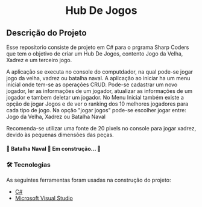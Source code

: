 <h1 align="center">Hub De Jogos</h1>

## Descrição do Projeto

<p align="left">Esse repositorio consiste de projeto em C# para o prgrama Sharp Coders que tem o objetivo de criar um Hub De Jogos, contento Jogo da Velha, Xadrez e um terceiro jogo.</p>

<p align="left">A aplicação se executa no console do computdador, na qual pode-se jogar jogo da velha, vadrez ou batalha naval. A aplicação ao iniciar ha um menu inicial onde tem-se as operações CRUD. Pode-se cadastrar um novo jogador, ler as informações de um jogador, atualizar as informações de um jogador e tambem deletar um jogador. No Menu Inicial também existe a opção de jogar Jogos e de ver o ranking dos 10 melhores jogadores para cada tipo de jogo.
Na opção "jogar jogos" pode-se escolher jogar entre: Jogo da Velha, Xadrez ou Batalha Naval</p>

<p align="left">Recomenda-se utilizar uma fonte de 20 pixels no console para jogar xadrez, devido às pequenas dimensões das peças.</p>


<h4 align="left"> 
	🚧 Batalha Naval 🚀 Em construção...  🚧
</h4>

### 🛠 Tecnologias

As seguintes ferramentas foram usadas na construção do projeto:

- [C#](https://learn.microsoft.com/pt-br/dotnet/csharp/)
- [Microsoft Visual Studio](https://visualstudio.microsoft.com/pt-br/)
